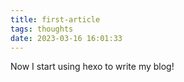 ```yaml
---
title: first-article
tags: thoughts
date: 2023-03-16 16:01:33
---
```


Now I start using hexo to write my blog!
